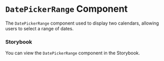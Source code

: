 # `DatePickerRange` Component
The `DatePickerRange` component used to display two calendars, allowing users to select a range of dates.

### Storybook
You can view the `DatePickerRange` component in the Storybook.